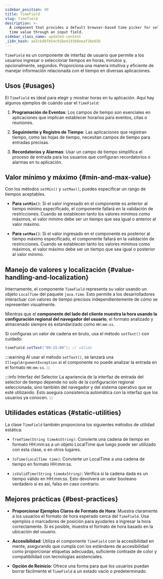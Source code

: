```yaml
---
sidebar_position: 40
title: TimeField
slug: timefield
description: >-
  A component that provides a default browser-based time picker for selecting a
  time value through an input field.
sidebar_class_name: updated-content
_i18n_hash: aa5cbd6fb54c91be419380eeaf26e65b
---
```

<DocChip chip='shadow' />
<DocChip chip='name' label="dwc-field" />
<DocChip chip='since' label='23.02' />
<JavadocLink type="foundation" location="com/webforj/component/field/TimeField" top='true'/>

<ParentLink parent="Field" />

`TimeField` es un componente de interfaz de usuario que permite a los usuarios ingresar o seleccionar tiempos en horas, minutos y, opcionalmente, segundos. Proporciona una manera intuitiva y eficiente de manejar información relacionada con el tiempo en diversas aplicaciones.

<ComponentDemo 
path='/webforj/timefield?' 
javaE='https://raw.githubusercontent.com/webforj/webforj-documentation/refs/heads/main/src/main/java/com/webforj/samples/views/fields/timefield/TimeFieldView.java'
/>

## Usos {#usages}

El `TimeField` es ideal para elegir y mostrar horas en tu aplicación. Aquí hay algunos ejemplos de cuándo usar el `TimeField`:

1. **Programación de Eventos**: Los campos de tiempo son esenciales en aplicaciones que implican establecer horarios para eventos, citas o reuniones.

2. **Seguimiento y Registro de Tiempo**: Las aplicaciones que registran tiempo, como las hojas de tiempo, necesitan campos de tiempo para entradas precisas.

3. **Recordatorios y Alarmas**: Usar un campo de tiempo simplifica el proceso de entrada para los usuarios que configuran recordatorios o alarmas en tu aplicación.

## Valor mínimo y máximo {#min-and-max-value}

Con los métodos `setMin()` y `setMax()`, puedes especificar un rango de tiempos aceptables.

- **Para `setMin()`**: Si el valor ingresado en el componente es anterior al tiempo mínimo especificado, el componente fallará en la validación de restricciones. Cuando se establecen tanto los valores mínimos como máximos, el valor mínimo debe ser un tiempo que sea igual o anterior al valor máximo.

- **Para `setMax()`**: Si el valor ingresado en el componente es posterior al tiempo máximo especificado, el componente fallará en la validación de restricciones. Cuando se establecen tanto los valores mínimos como máximos, el valor máximo debe ser un tiempo que sea igual o posterior al valor mínimo. 

## Manejo de valores y localización {#value-handling-and-localization}

Internamente, el componente `TimeField` representa su valor usando un objeto `LocalTime` del paquete `java.time`. Esto permite a los desarrolladores interactuar con valores de tiempo precisos independientemente de cómo se representen visualmente.

Mientras que el **componente del lado del cliente muestra la hora usando la configuración regional del navegador del usuario**, el formato analizado y almacenado siempre es estandarizado como `HH:mm:ss`.

Si configuras un valor de cadena en bruto, usa el método `setText()` con cuidado:

```java
timeField.setText("09:15:00"); // válido
```

:::warning
 Al usar el método `setText()`, se lanzará una `IllegalArgumentException` si el componente no puede analizar la entrada en el formato `HH:mm:ss`.
:::

:::info Interfaz del Selector 
La apariencia de la interfaz de entrada del selector de tiempo depende no solo de la configuración regional seleccionada, sino también del navegador y del sistema operativo que se esté utilizando. Esto asegura consistencia automática con la interfaz que los usuarios ya conocen.
:::

## Utilidades estáticas {#static-utilities}

La clase `TimeField` también proporciona los siguientes métodos de utilidad estática:

- `fromTime(String timeAsString)`: Convierte una cadena de tiempo en formato HH:mm:ss a un objeto LocalTime que luego puede ser utilizado con esta clase, o en otros lugares.

- `toTime(LocalTime time)`: Convierte un LocalTime a una cadena de tiempo en formato HH:mm:ss.

- `isValidTime(String timeAsString)`: Verifica si la cadena dada es un tiempo válido en HH:mm:ss. Esto devolverá un valor booleano verdadero si es así, falso en caso contrario.

## Mejores prácticas {#best-practices}

- **Proporcionar Ejemplos Claros de Formato de Hora**: Muestra claramente a los usuarios el formato de hora esperado cerca del `TimeField`. Usa ejemplos o marcadores de posición para ayudarles a ingresar la hora correctamente. Si es posible, muestra el formato de hora basado en la ubicación del usuario.

- **Accesibilidad**: Utiliza el componente `TimeField` con la accesibilidad en mente, asegurando que cumpla con los estándares de accesibilidad como proporcionar etiquetas adecuadas, suficiente contraste de color y compatibilidad con tecnologías asistenciales.

- **Opción de Reinicio**: Ofrece una forma para que los usuarios puedan borrar fácilmente el `TimeField` a un estado vacío o predeterminado.
